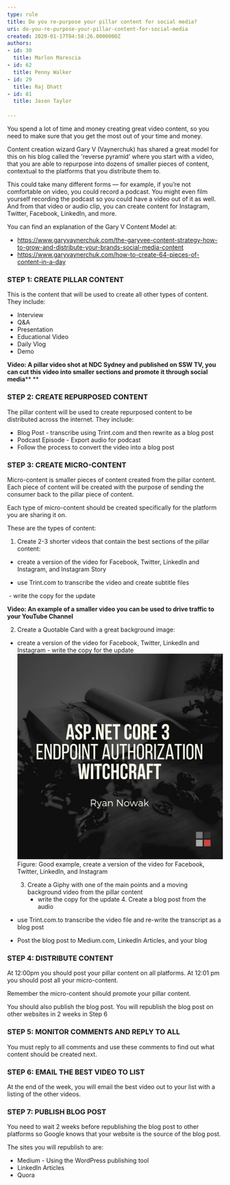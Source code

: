 ```yaml
---
type: rule
title: Do you re-purpose your pillar content for social media?
uri: do-you-re-purpose-your-pillar-content-for-social-media
created: 2020-01-17T04:58:26.0000000Z
authors:
- id: 30
  title: Marlon Marescia
- id: 62
  title: Penny Walker
- id: 29
  title: Raj Dhatt
- id: 81
  title: Jason Taylor

---
```


 ​You spend a lot of time and money creating great video content, so you need to make sure that you get the most out of your time and money. 




Content creation wizard Gary V (Vaynerchuk) has shared a great model for this on his blog called the 'reverse pyramid' where you start with a video, that you are able to repurpose into dozens of smaller pieces of content, contextual to the platforms that you distribute them to. 





This could take many different forms — for example, if you’re not comfortable on video, you could record a podcast. You might even film yourself recording the podcast so you could have a video out of it as well. And from that video or audio clip, you can create content for Instagram, Twitter, Facebook, LinkedIn, and more. 





You can find an explanation of the Gary V Content Model at:



- https://www.garyvaynerchuk.com/the-garyvee-content-strategy-how-to-grow-and-distribute-your-brands-social-media-content​
- [https://www.garyvaynerchuk.com/how-to-create-64-pieces-of-content-in-a-day ​](https://www.garyvaynerchuk.com/how-to-create-64-pieces-of-content-in-a-day)


 
### ​STEP 1: CREATE PILLAR CONTENT

This is the content that will be used to create all other types of content. They include:

- Interview
- Q&A
- Presentation
- Educational Video
- Daily Vlog
- Demo


 
**Video: ​A pillar video shot at NDC Sydney and published on SSW TV, you can cut this video into smaller sections and promote it through social media****
**
### STEP 2: CREATE REPURPOSED CONTENT



The pillar content will be used to create repurposed content to be distributed across the internet. They include:

- Blog Post - transcribe using Trint.com and then rewrite as a blog post
- Podcast Episode - Export audio for podcast
- Follow the process to convert the video into a blog post




### STEP 3: CREATE MICRO-CONTENT


Micro-​content is smaller pieces of content created from the pillar content. Each piece of content will be created with the purpose of sending the consumer back to the pillar piece of content.

Each type of micro-content should be created specifically for the platform you are sharing it on.

These are the types of content:

1. ​Create 2-3 shorter videos that contain the best sections of the pillar content:



- create a version of the video for Facebook, Twitter, LinkedIn and Instagram, and Instagram Story

- use Trint.com to transcribe the video and create subtitle files

​​       - write the copy for the update

 

**Video: An example of a smaller video you can be used to drive traffic to your YouTube Channel**

2. Create a Quotable Card with a great background image:​

- create a version of the video for Facebook, Twitter, LinkedIn and Instagram
       - write the copy for the update![ASPNETCORE30_ENDPOINT_AUTHORIZATION_WITCHCRAFT.png](ASPNETCORE30_ENDPOINT_AUTHORIZATION_WITCHCRAFT.png)Figure: Go​od example, create​​ a version of the video for Facebook, Twitter, LinkedIn, and Instagram
​



   3. Create a Giphy with one of the main points and a moving background video from the pillar content
       - write the copy for the update​​​​​​ 4. Create a blog post from the audio
- use Trint.com.to transcribe the video file and re-write the transcript as a blog post

- Post the blog post to Medium.com, LinkedIn Articles, and your blog​​​​



### STEP 4: DISTRIBUTE CONTENT

At 12:00pm you should post your pillar content on all platforms. At 12:01 pm you should post all your micro-content.

Remember the micro-content should promote your pillar content.

You should also publish the blog post. You will republish the blog post on other websites in 2 weeks in Step 6

### STEP 5: MONITOR COMMENTS AND REPLY TO ALL

You must reply to all comments and use these comments to find out what content should be created next.

### STEP 6: EMAIL THE BEST VIDEO TO LIST

At the end of the week, you will email the best video out to your list with a listing of the other videos.

### STEP 7: PUBLISH BLOG POST

You need to wait 2 weeks before republishing the blog post to other platforms so Google knows that your website is the source of the blog post.

The sites you will republish to are:

- Medium - Using the WordPress​ publishing tool
- LinkedIn Articles
- Quora​





